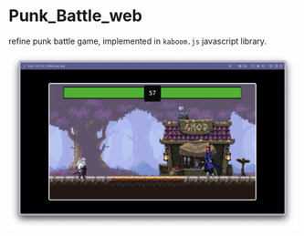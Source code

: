 # Punk_Battle_web

refine punk battle game, implemented in `kaboom.js` javascript library.

![](game.png)

